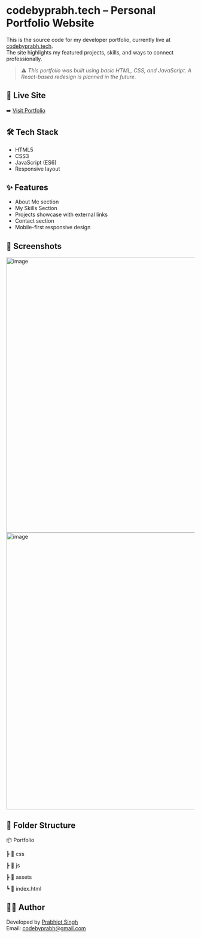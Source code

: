 # codebyprabh.tech – Personal Portfolio Website

This is the source code for my developer portfolio, currently live at [codebyprabh.tech](https://codebyprabh.tech).  
The site highlights my featured projects, skills, and ways to connect professionally.

> ⚠️ *This portfolio was built using basic HTML, CSS, and JavaScript. A React-based redesign is planned in the future.*

## 🔗 Live Site
➡️ [Visit Portfolio](https://codebyprabh.tech)

## 🛠 Tech Stack
- HTML5
- CSS3
- JavaScript (ES6)
- Responsive layout

## ✨ Features
- About Me section
- My Skills Section
- Projects showcase with external links
- Contact section
- Mobile-first responsive design

## 📸 Screenshots
<img width="1855" height="736" alt="image" src="https://github.com/user-attachments/assets/d7cd18e7-a48a-481c-8445-5f84d4bce306" />
<br>
<img width="1855" height="740" alt="image" src="https://github.com/user-attachments/assets/89f09cbc-e6d4-46f5-95f6-6a0cb33c450a" />

## 📁 Folder Structure
📦 Portfolio

┣ 📂 css

┣ 📂 js

┣ 📂 assets

┗ 📜 index.html


## 🙋‍♂️ Author
Developed by [Prabhjot Singh](https://github.com/prabhjotcodes)  
Email: codebyprabh@gmail.com

